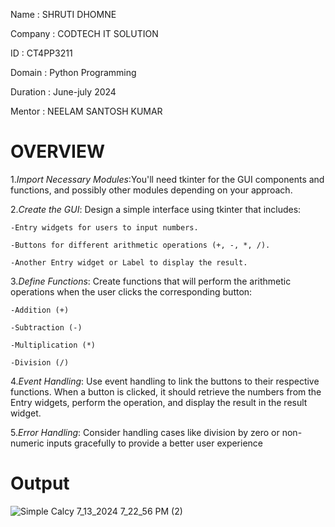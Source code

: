 Name : SHRUTI DHOMNE 

Company : CODTECH IT SOLUTION 

ID : CT4PP3211 

Domain : Python Programming 

Duration : June-july 2024 

Mentor : NEELAM SANTOSH KUMAR

# OVERVIEW

1.*Import Necessary Modules*:You'll need tkinter for the GUI components and functions, and possibly other modules depending on your approach.

2.*Create the GUI*: Design a simple interface using tkinter that includes:

    -Entry widgets for users to input numbers.
    
    -Buttons for different arithmetic operations (+, -, *, /).
    
    -Another Entry widget or Label to display the result.

3.*Define Functions*: Create functions that will perform the arithmetic operations when the user clicks the corresponding button:

    -Addition (+)
    
    -Subtraction (-)
    
    -Multiplication (*)
    
    -Division (/)
    
4.*Event Handling*: Use event handling to link the buttons to their respective functions. When a button is clicked, it should retrieve the numbers from the Entry widgets, perform the operation, and display the result in the result widget.

5.*Error Handling*: Consider handling cases like division by zero or non-numeric inputs gracefully to provide a better user experience

# Output

![Simple Calcy 7_13_2024 7_22_56 PM (2)](https://github.com/user-attachments/assets/4fa03da1-a227-461c-8502-47b563d48582)


